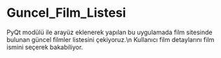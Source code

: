 # Guncel_Film_Listesi

PyQt modülü ile arayüz eklenerek yapılan bu uygulamada film sitesinde bulunan güncel filmler listesini çekiyoruz.\n
Kullanıcı film detaylarını film ismini seçerek bakabiliyor.

